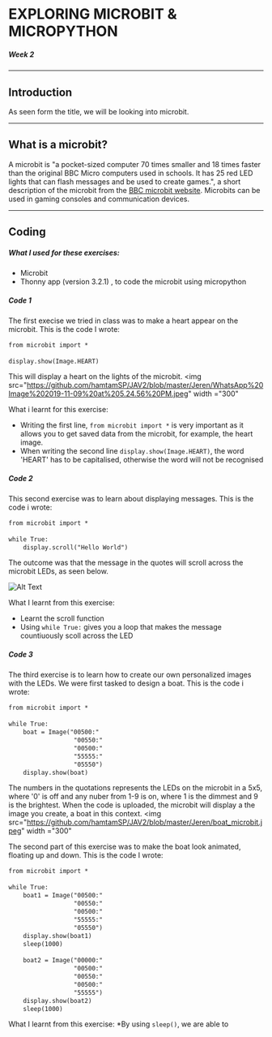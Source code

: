 # EXPLORING MICROBIT & MICROPYTHON
##### Week 2
***
## Introduction
As seen form the title, we will be looking into microbit.
***
## What is a microbit?
A microbit is "a pocket-sized computer 70 times smaller and 18 times faster than the original BBC Micro computers used in schools. It has 25 red LED lights that can flash messages and be used to create games.", a short description of the microbit from the [BBC microbit website](https://support.microbit.org/support/solutions/articles/19000013983-what-is-a-micro-bit-).
Microbits can be used in gaming consoles and communication devices.
***
## Coding
##### What I used for these exercises:
* Microbit
* Thonny app (version 3.2.1) , to code the microbit using micropython
##### Code 1
The first execise we tried in class was to make a heart appear on the microbit.
This is the code I wrote:
```
from microbit import *

display.show(Image.HEART)
```
This will display a heart on the lights of the microbit.
<img src="https://github.com/hamtamSP/JAV2/blob/master/Jeren/WhatsApp%20Image%202019-11-09%20at%205.24.56%20PM.jpeg" width ="300"
>
What i learnt for this exercise:
* Writing the first line, `from microbit import *` is very important as it allows you to get saved data from the microbit, for example, the heart image.
* When writing the second line `display.show(Image.HEART)`, the word 'HEART' has to be capitalised, otherwise the word will not be recognised

##### Code 2
This second exercise was to learn about displaying messages.
This is the code i wrote:
```
from microbit import *

while True:
    display.scroll("Hello World")
```
The outcome was that the message in the quotes will scroll across the microbit LEDs, as seen below.

![Alt Text](https://media.giphy.com/media/elDFvIPaydy3pKCcGt/giphy.gif)

What I learnt from this exercise:
* Learnt the scroll function
* Using `while True:` gives you a loop that makes the message countiuously scoll across the LED

##### Code 3
The third exercise is to learn how to create our own personalized images with the LEDs. We were first tasked to design a boat.
This is the code i wrote:
```
from microbit import *

while True:
    boat = Image("00500:"
                  "00550:"
                  "00500:"
                  "55555:"
                  "05550")
    display.show(boat)
```
The numbers in the quotations represents the LEDs on the microbit in a 5x5, where '0' is off and any nuber from 1-9 is on, where 1 is the dimmest and 9 is the brightest. When the code is uploaded, the microbit will display a the image you create, a boat in this context.
<img src="https://github.com/hamtamSP/JAV2/blob/master/Jeren/boat_microbit.jpeg" width ="300"
>
The second part of this exercise was to make the boat look animated, floating up and down.
This is the code I wrote:
```
from microbit import *

while True:
    boat1 = Image("00500:"
                  "00550:"
                  "00500:"
                  "55555:"
                  "05550")
    display.show(boat1)
    sleep(1000)
    
    boat2 = Image("00000:"
                  "00500:"
                  "00550:"
                  "00500:"
                  "55555")
    display.show(boat2)
    sleep(1000)
```

What I learnt from this exercise:
*By using `sleep()`, we are able to
